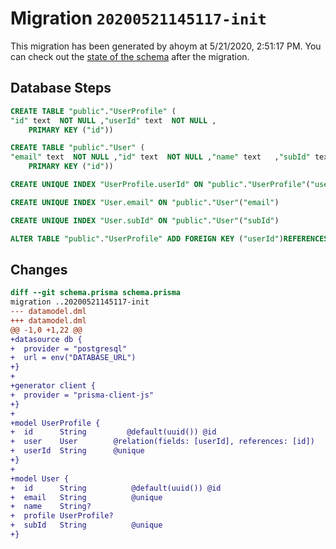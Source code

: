 # Migration `20200521145117-init`

This migration has been generated by ahoym at 5/21/2020, 2:51:17 PM.
You can check out the [state of the schema](./schema.prisma) after the migration.

## Database Steps

```sql
CREATE TABLE "public"."UserProfile" (
"id" text  NOT NULL ,"userId" text  NOT NULL ,
    PRIMARY KEY ("id"))

CREATE TABLE "public"."User" (
"email" text  NOT NULL ,"id" text  NOT NULL ,"name" text   ,"subId" text  NOT NULL ,
    PRIMARY KEY ("id"))

CREATE UNIQUE INDEX "UserProfile.userId" ON "public"."UserProfile"("userId")

CREATE UNIQUE INDEX "User.email" ON "public"."User"("email")

CREATE UNIQUE INDEX "User.subId" ON "public"."User"("subId")

ALTER TABLE "public"."UserProfile" ADD FOREIGN KEY ("userId")REFERENCES "public"."User"("id") ON DELETE CASCADE  ON UPDATE CASCADE
```

## Changes

```diff
diff --git schema.prisma schema.prisma
migration ..20200521145117-init
--- datamodel.dml
+++ datamodel.dml
@@ -1,0 +1,22 @@
+datasource db {
+  provider = "postgresql"
+  url = env("DATABASE_URL")
+}
+
+generator client {
+  provider = "prisma-client-js"
+}
+
+model UserProfile {
+  id      String         @default(uuid()) @id
+  user    User        @relation(fields: [userId], references: [id])
+  userId  String      @unique
+}
+
+model User {
+  id      String          @default(uuid()) @id
+  email   String          @unique
+  name    String?
+  profile UserProfile?
+  subId   String          @unique
+}
```


